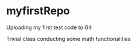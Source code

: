 # myfirstRepo
Uploading my first test code to Git

Trivial class conducting some math functionalities
